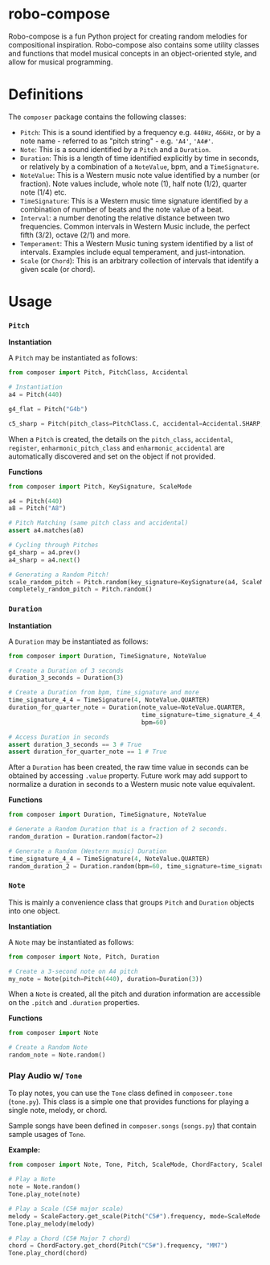 # robo-compose
Robo-compose is a fun Python project for creating random melodies for compositional inspiration. 
Robo-compose also contains some utility classes and functions that model musical concepts in an object-oriented style, 
and allow for musical programming.

# Definitions
The `composer` package contains the following classes:
* `Pitch`: This is a sound identified by a frequency e.g. `440Hz`, `466Hz`, or 
by a note name - referred to as "pitch string" - e.g. `'A4'`, `'A4#'`.
* `Note`: This is a sound identified by a `Pitch` and a `Duration`.
* `Duration`: This is a length of time identified explicitly by time in seconds, 
or relatively by a combination of a `NoteValue`, bpm, and a `TimeSignature`.
* `NoteValue`: This is a Western music note value identified by a number (or fraction). 
Note values include, whole note (1), half note (1/2), quarter note (1/4) etc.
* `TimeSignature`: This is a Western music time signature identified by a combination of
number of beats and the note value of a beat.
* `Interval`: a number denoting the relative distance between two frequencies. Common intervals in Western
Music include, the perfect fifth (3/2), octave (2/1) and more.
* `Temperament`: This a Western Music tuning system identified by a list of intervals.
Examples include equal temperament, and just-intonation.
* `Scale` (or `Chord`): This is an arbitrary collection of intervals that identify a given scale (or chord).


# Usage
### `Pitch`
**Instantiation**

A `Pitch` may be instantiated as follows:
```python
from composer import Pitch, PitchClass, Accidental

# Instantiation
a4 = Pitch(440)

g4_flat = Pitch("G4b")

c5_sharp = Pitch(pitch_class=PitchClass.C, accidental=Accidental.SHARP, register=5)
```
When a `Pitch` is created, the details on the `pitch_class`, `accidental`, `register`, `enharmonic_pitch_class`
and `enharmonic_accidental` are automatically discovered and set on the object if not provided.

**Functions**

```python
from composer import Pitch, KeySignature, ScaleMode

a4 = Pitch(440)
a8 = Pitch("A8")

# Pitch Matching (same pitch class and accidental)
assert a4.matches(a8)

# Cycling through Pitches
g4_sharp = a4.prev()
a4_sharp = a4.next()

# Generating a Random Pitch!
scale_random_pitch = Pitch.random(key_signature=KeySignature(a4, ScaleMode.CHROMATIC))
completely_random_pitch = Pitch.random()
```

### `Duration`

**Instantiation**

A `Duration` may be instantiated as follows:
```python
from composer import Duration, TimeSignature, NoteValue

# Create a Duration of 3 seconds
duration_3_seconds = Duration(3)

# Create a Duration from bpm, time_signature and more
time_signature_4_4 = TimeSignature(4, NoteValue.QUARTER)
duration_for_quarter_note = Duration(note_value=NoteValue.QUARTER, 
                                     time_signature=time_signature_4_4,
                                     bpm=60)

# Access Duration in seconds
assert duration_3_seconds == 3 # True
assert duration_for_quarter_note == 1 # True
```
After a `Duration` has been created, the raw time value in seconds can be obtained by accessing `.value` property.
Future work may add support to normalize a duration in seconds to a Western music note value equivalent.

**Functions**

```python
from composer import Duration, TimeSignature, NoteValue

# Generate a Random Duration that is a fraction of 2 seconds.
random_duration = Duration.random(factor=2)

# Generate a Random (Western music) Duration
time_signature_4_4 = TimeSignature(4, NoteValue.QUARTER)
random_duration_2 = Duration.random(bpm=60, time_signature=time_signature_4_4)
```

### `Note`
This is mainly a convenience class that groups `Pitch` and `Duration` objects into one object.

**Instantiation**

A `Note` may be instantiated as follows:
```python
from composer import Note, Pitch, Duration

# Create a 3-second note on A4 pitch
my_note = Note(pitch=Pitch(440), duration=Duration(3))
```
When a `Note` is created, all the pitch and duration information are accessible on the `.pitch` and `.duration` properties.

**Functions**

```python
from composer import Note

# Create a Random Note
random_note = Note.random()
```

### Play Audio w/ `Tone`
To play notes, you can use the `Tone` class defined in `composeer.tone` (`tone.py`).
This class is a simple one that provides functions for playing a single note, melody, or chord.

Sample songs have been defined in `composer.songs` (`songs.py`) that contain sample usages of `Tone`.

**Example:**

```python
from composer import Note, Tone, Pitch, ScaleMode, ChordFactory, ScaleFactory

# Play a Note
note = Note.random()
Tone.play_note(note)

# Play a Scale (C5# major scale)
melody = ScaleFactory.get_scale(Pitch("C5#").frequency, mode=ScaleMode.MAJOR)
Tone.play_melody(melody)

# Play a Chord (C5# Major 7 chord)
chord = ChordFactory.get_chord(Pitch("C5#").frequency, "MM7")
Tone.play_chord(chord)
```
